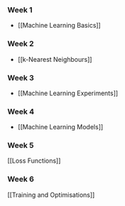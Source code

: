 ### Week 1
- [[Machine Learning Basics]]

### Week 2
- [[k-Nearest Neighbours]]

### Week 3
- [[Machine Learning Experiments]]

### Week 4
- [[Machine Learning Models]]

### Week 5
[[Loss Functions]]

### Week 6
[[Training and Optimisations]]
